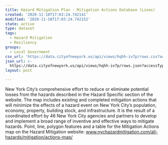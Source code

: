 ```yaml
---
title: Hazard Mitigation Plan - Mitigation Actions Database (Lines)
created: '2020-11-10T17:03:24.742141'
modified: '2020-11-10T17:03:24.742152'
state: active
type: dataset
tags:
  - Hazard Mitigation
  - Resiliency
groups:
  - Local Government
csv_url: 'https://data.cityofnewyork.us/api/views/hqhh-iv7p/rows.csv?accessType=DOWNLOAD'
json_url: >-
  https://data.cityofnewyork.us/api/views/hqhh-iv7p/rows.json?accessType=DOWNLOAD
layout: post

---
```

New York City’s comprehensive effort to reduce or eliminate potential losses from the hazards described in the Hazard Specific section of the website. The map includes existing and completed mitigation actions that will minimize the effects of a hazard event on New York City’s population, economy, property, building stock, and infrastructure. It is the result of a coordinated effort by 46 New York City agencies and partners to develop and implement a broad range of inventive and effective ways to mitigate hazards. Point, line, polygon features and a table for the Mitigation Actions map on the Hazard Mitigation website: www.nychazardmitigation.com/all-hazards/mitigation/actions-map/
